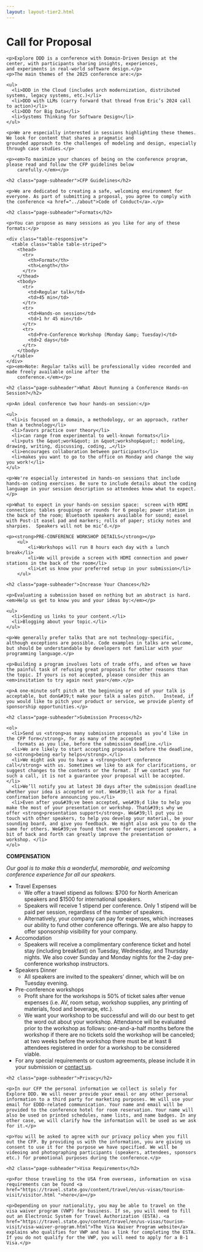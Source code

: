 ```yaml
---
layout: layout-tier2.html
---
```


<div class="section hero cfp"></div>
<div class="container">
  <div class="col-lg-6 col-lg-offset-3">
    <h1 class="text-center">Call for Proposal</h1>

    <p>Explore DDD is a conference with Domain-Driven Design at the center, with participants sharing insights, experiences,
    and experiments in real-world software design.</p>
    <p>The main themes of the 2025 conference are:</p>

    <ul>
      <li>DDD in the Cloud (includes arch modernization, distributed systems, legacy systems, etc.)</li>
      <li>DDD with LLMs (carry forward that thread from Eric’s 2024 call to action)</li>
      <li>DDD for Big Data</li>
      <li>Systems Thinking for Software Design</li>
    </ul>

    <p>We are especially interested in sessions highlighting these themes. We look for content that shares a pragmatic and
    grounded approach to the challenges of modeling and design, especially through case studies.</p>

    <p><em>To maximize your chances of being on the conference program, please read and follow the CFP guidelines below
        carefully.</em></p>

    <h2 class="page-subheader">CFP Guidelines</h2>

    <p>We are dedicated to creating a safe, welcoming environment for everyone. As part of submitting a proposal, you agree to comply with the conference <a href="../about">Code of Conduct</a>.</p>

    <h2 class="page-subheader">Formats</h2>

    <p>You can propose as many sessions as you like for any of these formats:</p>

    <div class="table-responsive">
      <table class="table table-striped">
        <thead>
          <tr>
            <th>Format</th>
            <th>Length</th>
          </tr>
        </thead>
        <tbody>
          <tr>
            <td>Regular talk</td>
            <td>45 min</td>
          </tr>
          <tr>
            <td>Hands-on session</td>
            <td>1 hr 45 min</td>
          </tr>
          <tr>
            <td>Pre-Conference Workshop (Monday &amp; Tuesday)</td>
            <td>2 days</td>
          </tr>
        </tbody>
      </table>
    </div>
    <p><em>Note: Regular talks will be professionally video recorded and made freely available online after the
        conference.</em></p>

    <h2 class="page-subheader">What About Running a Conference Hands-on Session?</h2>

    <p>An ideal conference two hour hands-on session:</p>

    <ul>
      <li>is focused on a domain, a methodology, or an approach, rather than a technology</li>
      <li>favors practice over theory</li>
      <li>can range from experimental to well-known formats</li>
      <li>puts the &quot;work&quot; in &quot;workshop&quot;: modeling, drawing, writing, discussing, coding, …</li>
      <li>encourages collaboration between participants</li>
      <li>makes you want to go to the office on Monday and change the way you work!</li>
    </ul>

    <p>We're especially interested in hands-on sessions that include hands-on coding exercises. Be sure to include details about the coding language in your session description so attendees know what to expect.</p>

    <p>What to expect in your hands-on session space:  screen with HDMI connection; tables groupings or rounds for 6 people; power station in the back of the room; Bluetooth speakers available for sound; easel with Post-it easel pad and markers; rolls of paper; sticky notes and sharpies.  Speakers will not be mic’d.</p>

    <p><strong>PRE-CONFERENCE WORKSHOP DETAILS</strong></p>
		<ul>
			<li>Workshops will run 8 hours each day with a lunch break</li>
			<li>We will provide a screen with HDMI connection and power stations in the back of the room</li>
			<li>Let us know your preferred setup in your submission</li>
		</ul>

    <h2 class="page-subheader">Increase Your Chances</h2>

    <p>Evaluating a submission based on nothing but an abstract is hard. <em>Help us get to know you and your ideas by:</em></p>

    <ul>
      <li>Sending us links to your content.</li>
      <li>Blogging about your topic.</li>
    </ul>

    <p>We generally prefer talks that are not technology-specific, although exceptions are possible. Code examples in talks are welcome, but should be understandable by developers not familiar with your programming language.</p>

    <p>Building a program involves lots of trade offs, and often we have the painful task of refusing great proposals for other reasons than the topic. If yours is not accepted, please consider this an <em>invitation to try again next year</em>.</p>

    <p>A one-minute soft pitch at the beginning or end of your talk is acceptable, but don&#39;t make your talk a sales pitch.   Instead, if you would like to pitch your product or service, we provide plenty of sponsorship opportunities.</p>

    <h2 class="page-subheader">Submission Process</h2>

    <ol>
      <li>Send us <strong>as many submission proposals as you’d like in the CFP form</strong>, for as many of the accepted
        formats as you like, before the submission deadline.</li>
      <li>We are likely to start accepting proposals before the deadline, so <strong>being early helps</strong>.</li>
      <li>We might ask you to have a <strong>short conference call</strong> with us. Sometimes we like to ask for clarifications, or suggest changes to the contents or the format. If we contact you for such a call, it is not a guarantee your proposal will be accepted.</li>
      <li>We’ll notify you at latest 30 days after the submission deadline whether your idea is accepted or not. We&#39;ll ask for a final confirmation before announcing you.</li>
      <li>Even after you&#39;ve been accepted, we&#39;d like to help you make the most of your presentation or workshop. That&#39;s why we offer <strong>presentation support</strong>. We&#39;ll put you in touch with other speakers, to help you develop your material, be your sounding board, and give you feedback. We might also ask you to do the same for others. We&#39;ve found that even for experienced speakers, a bit of back and forth can greatly improve the presentation or workshop. </li>
    </ol>

   <p><strong>COMPENSATION</strong></p>
		<p><em>Our goal is to make this a wonderful, memorable, and welcoming conference experience for all our speakers.</em></p>
		<ul>
			<li>Travel Expenses
				<ul>
					<li>We offer a travel stipend as follows: $700 for North American speakers and $1500 for international speakers.</li>
					<li>Speakers will receive 1 stipend per conference. Only 1 stipend will be paid per session, regardless of the number of speakers.</li>
					<li>Alternatively, your company can pay for expenses, which increases our ability to fund other conference offerings. We are also happy to offer sponsorship visibility for your company</a>.</li>
				</ul>
			</li>
			<li>Accomodation
				<ul>
					<li>Speakers will receive a complimentary conference ticket and hotel stay (including breakfast) on Tuesday, Wednesday, and Thursday nights.  We also cover Sunday and Monday nights for the 2-day pre-conference workshop instructors.</li>
				</ul>
			</li>
			<li>Speakers Dinner
				<ul>
					<li>All speakers are invited to the speakers’ dinner, which will be on Tuesday evening.</li>
				</ul>
			</li>
			<li>Pre-conference workshops
				<ul>
					<li>Profit share for the workshops is 50% of ticket sales after venue expenses (i.e. AV, room setup, workshop supplies, any printing of materials, food and beverage, etc.).</li>
					<li>We want your workshop to be successful and will do our best to get the word out about your workshop. Attendance will be evaluated prior to the workshop as follows: one-and-a-half months before the workshop if there are no tickets sold the workshop will be canceled; at two weeks before the workshop there must be at least 8 attendees registered in order for a workshop to be considered viable.</li>
				</ul>
			</li>
			<li>For any special requirements or custom agreements, please include it in your submission or <a href="mailto:contact@exploreddd.com">contact us</a>.</li>
		</ul>

    <h2 class="page-subheader">Privacy</h2>

    <p>In our CFP the personal information we collect is solely for Explore DDD. We will never provide your email or any other personal information to a third party for marketing purposes. We will use your email for EDDD-related communication. Your name and email will be provided to the conference hotel for room reservation. Your name will also be used on printed schedules, name lists, and name badges. In any other case, we will clarify how the information will be used as we ask for it.</p>

    <p>You will be asked to agree with our privacy policy when you fill out the CFP. By providing us with the information, you are giving us consent to use it for the purpose we have specified. We will be videoing and photographing participants (speakers, attendees, sponsors etc.) for promotional purposes during the conference.</p>

    <h2 class="page-subheader">Visa Requirements</h2>

    <p>For those traveling to the USA from overseas, information on visa requirements can be found <a href="https://travel.state.gov/content/travel/en/us-visas/tourism-visit/visitor.html ">here</a></p>

    <p>Depending on your nationality, you may be able to travel on the visa waiver program (VWP) for business. If so, you will need to fill out an Electronic System for Travel Authorization (ESTA). <a href="https://travel.state.gov/content/travel/en/us-visas/tourism-visit/visa-waiver-program.html">The Visa Waiver Program website</a> explains who qualifies for VWP and has a link for completing the ESTA. If you do not qualify for the VWP, you will need to apply for a B-1 Visa.</p>
  </div>
</div>
